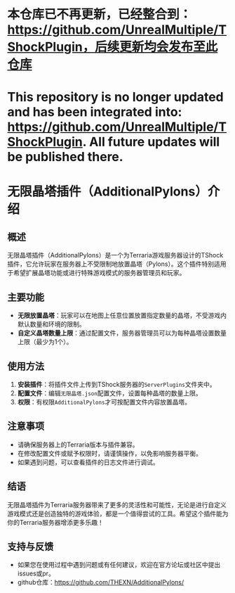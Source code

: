 # 本仓库已不再更新，已经整合到：https://github.com/UnrealMultiple/TShockPlugin，后续更新均会发布至此仓库
# This repository is no longer updated and has been integrated into: https://github.com/UnrealMultiple/TShockPlugin. All future updates will be published there.
# 无限晶塔插件（AdditionalPylons）介绍

## 概述

无限晶塔插件（AdditionalPylons）是一个为Terraria游戏服务器设计的TShock插件，它允许玩家在服务器上不受限制地放置晶塔（Pylons）。这个插件特别适用于希望扩展晶塔功能或进行特殊游戏模式的服务器管理员和玩家。

## 主要功能

- **无限放置晶塔**：玩家可以在地图上任意位置放置指定数量的晶塔，不受游戏内默认数量和环境的限制。
- **自定义晶塔数量上限**：通过配置文件，服务器管理员可以为每种晶塔设置数量上限（最少为1个）。

## 使用方法

1. **安装插件**：将插件文件上传到TShock服务器的`ServerPlugins`文件夹中。
2. **配置文件**：编辑`无限晶塔.json`配置文件，设置每种晶塔的数量上限。
3. **权限**：有权限`AdditionalPylons`才可按配置文件内容放置晶塔。


## 注意事项

- 请确保服务器上的Terraria版本与插件兼容。
- 在修改配置文件或赋予权限时，请谨慎操作，以免影响服务器平衡。
- 如果遇到问题，可以查看插件的日志文件进行调试。

## 结语

无限晶塔插件为Terraria服务器带来了更多的灵活性和可能性，无论是进行自定义游戏模式还是创造独特的游戏体验，都是一个值得尝试的工具。希望这个插件能为你的Terraria服务器增添更多乐趣！

## 支持与反馈
- 如果您在使用过程中遇到问题或有任何建议，欢迎在官方论坛或社区中提出issues或pr。
- github仓库：https://github.com/THEXN/AdditionalPylons/

